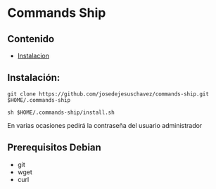 # Commands Ship

## Contenido

* [Instalacion](#Instalación)

## Instalación:
`git clone https://github.com/josedejesuschavez/commands-ship.git $HOME/.commands-ship`

`sh $HOME/.commands-ship/install.sh`

En varias ocasiones pedirá la contraseña del usuario administrador

## Prerequisitos Debian
- git
- wget
- curl
